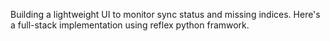 Building a lightweight UI to monitor sync status and missing indices. Here's a full-stack implementation using  reflex python framwork.
